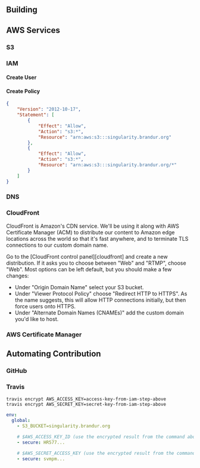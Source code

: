 

## Building

## AWS Services

### S3

### IAM

#### Create User

#### Create Policy

``` json
{
    "Version": "2012-10-17",
    "Statement": [
        {
            "Effect": "Allow",
            "Action": "s3:*",
            "Resource": "arn:aws:s3:::singularity.brandur.org"
        },
        {
            "Effect": "Allow",
            "Action": "s3:*",
            "Resource": "arn:aws:s3:::singularity.brandur.org/*"
        }
    ]
}
```

### DNS

### CloudFront

CloudFront is Amazon's CDN service. We'll be using it along with AWS
Certificate Manager (ACM) to distribute our content to Amazon edge locations
across the world so that it's fast anywhere, and to terminate TLS connections
to our custom domain name.

Go to the [CloudFront control panel][cloudfront] and create a new distribution.
If it asks you to choose between "Web" and "RTMP", choose "Web". Most options
can be left default, but you should make a few changes:

* Under "Origin Domain Name" select your S3 bucket.
* Under "Viewer Protocol Policy" choose "Redirect HTTP to HTTPS". As the name
  suggests, this will allow HTTP connections initially, but then force users
  onto HTTPS.
* Under "Alternate Domain Names (CNAMEs)" add the custom domain you'd like to
  host.

### AWS Certificate Manager

## Automating Contribution

### GitHub

### Travis

```
travis encrypt AWS_ACCESS_KEY=access-key-from-iam-step-above
travis encrypt AWS_SECRET_KEY=secret-key-from-iam-step-above
```

``` yaml
env:
  global:
    - S3_BUCKET=singularity.brandur.org

    # $AWS_ACCESS_KEY_ID (use the encrypted result from the command above)
    - secure: HR577...

    # $AWS_SECRET_ACCESS_KEY (use the encrypted result from the command above)
    - secure: svmpm...
```
